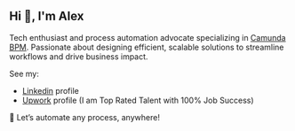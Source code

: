 ## Hi 👋, I'm Alex

Tech enthusiast and process automation advocate specializing in [Camunda BPM](https://camunda.com/). Passionate about designing efficient, scalable solutions to streamline workflows and drive business impact.

See my:
- [Linkedin](https://www.linkedin.com/in/alex-chabatar-08939591/) profile
- [Upwork](https://www.upwork.com/freelancers/~01916b901cefc80351) profile (I am Top Rated Talent with 100% Job Success)

🚀 Let’s automate any process, anywhere!

<!--
**alex-chabatar/alex-chabatar** is a ✨ _special_ ✨ repository because its `README.md` (this file) appears on your GitHub profile.

Here are some ideas to get you started:

- 🔭 I’m currently working on ...
- 🌱 I’m currently learning ...
- 👯 I’m looking to collaborate on ...
- 🤔 I’m looking for help with ...
- 💬 Ask me about ...
- 📫 How to reach me: ...
- 😄 Pronouns: ...
- ⚡ Fun fact: ...
-->
